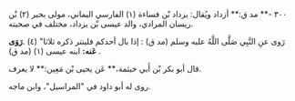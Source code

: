 ٣٠٠ -** مد ق:** أزداد ويُقال: يزداد بْن فساءة (١) الفارسي اليماني، مولى بحير (٢) بْن ريسان المرادي، والد عيسى بْن يزداد، مختلف في صحبته.

رَوى عنِ النَّبِي صَلَّى اللَّهُ عليه وسلم (مد ق) : إذا بال أحدكم فلينتر ذكره ثلاثا" (٤) .**رَوَى عَنه:** ابنه عيسى (١) (مد ق) .

قال أبو بكر بْن أَبي خيثمة،** عَن يحيى بْن مَعِين:** لا يعرف.

روى له أبو داود في "المراسيل"، وابن ماجه.
